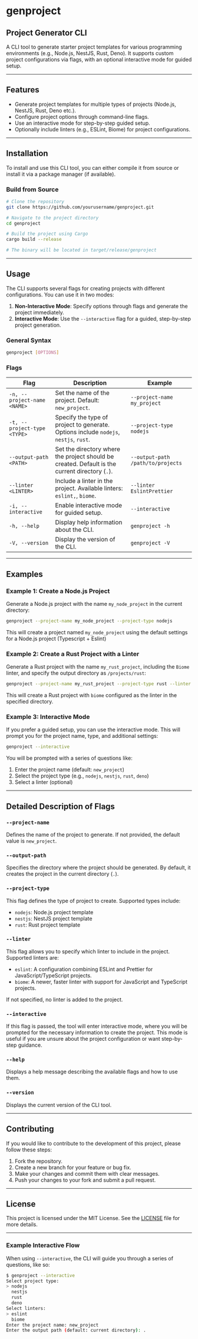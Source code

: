 
# genproject

## Project Generator CLI

A CLI tool to generate starter project templates for various programming environments (e.g., Node.js, NestJS, Rust, Deno). It supports custom project configurations via flags, with an optional interactive mode for guided setup.

---

## Features

- Generate project templates for multiple types of projects (Node.js, NestJS, Rust, Deno etc.).
- Configure project options through command-line flags.
- Use an interactive mode for step-by-step guided setup.
- Optionally include linters (e.g., ESLint, Biome) for project configurations.

---

## Installation

To install and use this CLI tool, you can either compile it from source or install it via a package manager (if available).

### Build from Source

```bash
# Clone the repository
git clone https://github.com/yourusername/genproject.git

# Navigate to the project directory
cd genproject

# Build the project using Cargo
cargo build --release

# The binary will be located in target/release/genproject
```

---

## Usage

The CLI supports several flags for creating projects with different configurations. You can use it in two modes:

1. **Non-Interactive Mode**: Specify options through flags and generate the project immediately.
2. **Interactive Mode**: Use the `--interactive` flag for a guided, step-by-step project generation.

### General Syntax

```bash
genproject [OPTIONS]
```

### Flags

| Flag                          | Description                                                                                              | Example                                      |
|-------------------------------|----------------------------------------------------------------------------------------------------------|----------------------------------------------|
| `-n, --project-name <NAME>`    | Set the name of the project. Default: `new_project`.                                                      | `--project-name my_project`                 |
| `-t, --project-type <TYPE>`    | Specify the type of project to generate. Options include `nodejs`, `nestjs`, `rust`.                    | `--project-type nodejs`                     |
| `--output-path <PATH>`         | Set the directory where the project should be created. Default is the current directory (`.`).           | `--output-path /path/to/projects`           |
| `--linter <LINTER>`            | Include a linter in the project. Available linters: `eslint,`, `biome`.                          | `--linter EslintPrettier`                   |
| `-i, --interactive`            | Enable interactive mode for guided setup.                                                               | `--interactive`                             |
| `-h, --help`                   | Display help information about the CLI.                                                                  | `genproject -h`                             |
| `-V, --version`                | Display the version of the CLI.                                                                          | `genproject -V`                             |

---

## Examples

### Example 1: Create a Node.js Project

Generate a Node.js project with the name `my_node_project` in the current directory:

```bash
genproject --project-name my_node_project --project-type nodejs
```

This will create a project named `my_node_project` using the default settings for a Node.js project (Typescript + Eslint)

### Example 2: Create a Rust Project with a Linter

Generate a Rust project with the name `my_rust_project`, including the `Biome` linter, and specify the output directory as `/projects/rust`:

```bash
genproject --project-name my_rust_project --project-type rust --linter biome --output-path /projects/rust
```

This will create a Rust project with `biome` configured as the linter in the specified directory.

### Example 3: Interactive Mode

If you prefer a guided setup, you can use the interactive mode. This will prompt you for the project name, type, and additional settings:

```bash
genproject --interactive
```

You will be prompted with a series of questions like:

1. Enter the project name (default: `new_project`)
2. Select the project type (e.g., `nodejs`, `nestjs`, `rust`, `deno`)
3. Select a linter (optional)

---

## Detailed Description of Flags

### `--project-name`
Defines the name of the project to generate. If not provided, the default value is `new_project`.

### `--output-path`
Specifies the directory where the project should be generated. By default, it creates the project in the current directory (`.`).

### `--project-type`
This flag defines the type of project to create. Supported types include:
- `nodejs`: Node.js project template
- `nestjs`: NestJS project template
- `rust`: Rust project template

### `--linter`
This flag allows you to specify which linter to include in the project. Supported linters are:
- `eslint`: A configuration combining ESLint and Prettier for JavaScript/TypeScript projects.
- `biome`: A newer, faster linter with support for JavaScript and TypeScript projects.

If not specified, no linter is added to the project.

### `--interactive`
If this flag is passed, the tool will enter interactive mode, where you will be prompted for the necessary information to create the project. This mode is useful if you are unsure about the project configuration or want step-by-step guidance.

### `--help`
Displays a help message describing the available flags and how to use them.

### `--version`
Displays the current version of the CLI tool.

---

## Contributing

If you would like to contribute to the development of this project, please follow these steps:

1. Fork the repository.
2. Create a new branch for your feature or bug fix.
3. Make your changes and commit them with clear messages.
4. Push your changes to your fork and submit a pull request.

---

## License

This project is licensed under the MIT License. See the [LICENSE](LICENSE) file for more details.

---

### Example Interactive Flow

When using `--interactive`, the CLI will guide you through a series of questions, like so:

```bash
$ genproject --interactive
Select project type:
> nodejs
  nestjs
  rust
  deno
Select linters:
> eslint
  biome
Enter the project name: new_project
Enter the output path (default: current directory): .
```